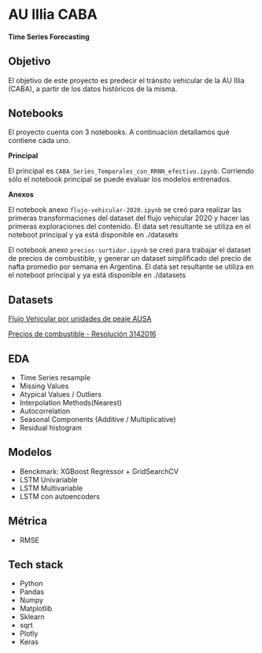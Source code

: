 
# AU Illia CABA
#### Time Series Forecasting



## Objetivo

El objetivo de este proyecto es predecir el tránsito vehicular de la AU Illia (CABA), a partir de los datos históricos de la misma.

## Notebooks

El proyecto cuenta con 3 notebooks. A continuación detallamos qué contiene cada uno.

**Principal**

El principal es `CABA_Series_Temporales_con_RRNN_efectivo.ipynb`. Corriendo sólo el notebook principal se puede evaluar los modelos entrenados.

**Anexos**

El notebook anexo `flujo-vehicular-2020.ipynb` se creó para realizar las primeras transformaciones del dataset del flujo vehicular 2020 y hacer las primeras exploraciones del contenido. El data set resultante se utiliza en el noteboot principal y ya está disponible en ./datasets

El notebook anexo `precios-surtidor.ipynb` se creó para trabajar el dataset de precios de combustible, y generar un dataset simplificado del precio de nafta promedio por semana en Argentina. El data set resultante se utiliza en el noteboot principal y ya está disponible en ./datasets


## Datasets

[Flujo Vehicular por unidades de peaje AUSA](https://data.buenosaires.gob.ar/dataset/flujo-vehicular-por-unidades-peaje-ausa)

[Precios de combustible - Resolución 3142016](https://datos.gob.ar/dataset/energia-precios-surtidor---resolucion-3142016/archivo/energia_80ac25de-a44a-4445-9215-090cf55cfda5)

## EDA

- Time Series resample
- Missing Values
- Atypical Values / Outliers
- Interpolation Methods(Nearest)
- Autocorrelation
- Seasonal Components (Additive / Multiplicative)
- Residual histogram

## Modelos

- Benckmark: XGBoost Regressor + GridSearchCV
- LSTM Univariable
- LSTM Multivariable
- LSTM con autoencoders

## Métrica

- RMSE

## Tech stack

- Python
- Pandas
- Numpy
- Matplotlib
- Sklearn
- sqrt
- Plotly
- Keras